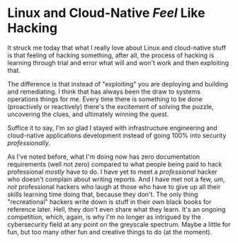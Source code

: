 # Linux and Cloud-Native *Feel* Like Hacking

It struck me today that what I really love about Linux and cloud-native
stuff is that feeling of hacking something, after all, the process of
hacking is learning through trial and error what will and won't work and
then exploiting that. 

The difference is that instead of "exploiting" you are deploying and
building and remediating. I think that has always been the draw to
systems operations things for me. Every time there is something to be
done (proactively or reactively) there's the excitement of solving the
puzzle, uncovering the clues, and ultimately winning the quest.

Suffice it to say, I'm *so* glad I stayed with infrastructure
engineering and cloud-native applications development instead of going
100% into security *professionally*. 

As I've noted before, what I'm doing now has zero documentation
requirements (well not zero) compared to what people being paid to hack
professional *mostly* have to do. I have yet to meet a *professional*
hacker who doesn't complain about writing reports. And I have met not a
few, um, *not* professional hackers who laugh at those who have to give
up all their skills learning time doing that, because they don't. The
only thing "recreational" hackers write down is stuff in their own black
books for reference later. Hell, they don't even share what they learn.
It's an ongoing competition, which, again, is why I'm no longer as
intrigued by the cybersecurity field at any point on the greyscale
spectrum. Maybe a little for fun, but too many other fun and creative
things to do (at the moment).

